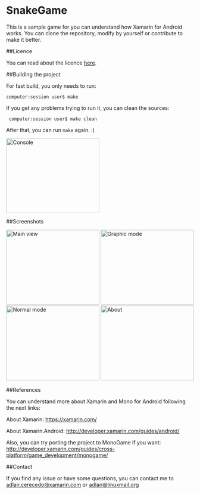 # SnakeGame
This is a sample game for you can understand how Xamarin for Android works. You can clone the repository, modify by yourself or contribute to make it better.

##Licence

You can read about the licence [here](https://github.com/adlair/SnakeGame/blob/master/SnakeGame/Licence.md).

##Building the project

For fast build, you only needs to run:

<code>computer:session user$ make</code>

If you get any problems trying to run it, you can clean the sources:

<code> computer:session user$ make clean</code>

After that, you can run <code>make</code> again. :)

<img src="https://github.com/adlair/SnakeGame/blob/master/SnakeGame/Screenshots/build.png" alt="Console" height="200" width="250">

##Screenshots


<img src="https://github.com/adlair/SnakeGame/blob/master/SnakeGame/Screenshots/sg1.jpg" alt="Main view" height="200" width="250">

<img src="https://github.com/adlair/SnakeGame/blob/master/SnakeGame/Screenshots/sg2.jpg" alt="Graphic mode" height="200" width="250">

<img src="https://github.com/adlair/SnakeGame/blob/master/SnakeGame/Screenshots/sg3.jpg" alt="Normal mode" height="200" width="250">

<img src="https://github.com/adlair/SnakeGame/blob/master/SnakeGame/Screenshots/sg4.jpg" alt="About" height="200" width="250">

##References

You can understand more about Xamarin and Mono for Android following the next links:

About Xamarin: https://xamarin.com/

About Xamarin.Android: http://developer.xamarin.com/guides/android/

Also, you can try porting the project to MonoGame if you want: http://developer.xamarin.com/guides/cross-platform/game_development/monogame/

##Contact

If you find any issue or have some questions, you can contact me to <adlair.cerecedo@xamarin.com> or <adlair@linuxmail.org>